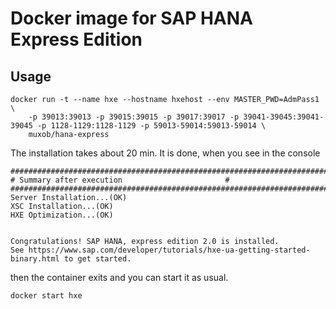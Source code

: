 # Docker image for SAP HANA Express Edition
## Usage
```
docker run -t --name hxe --hostname hxehost --env MASTER_PWD=AdmPass1 \
    -p 39013:39013 -p 39015:39015 -p 39017:39017 -p 39041-39045:39041-39045 -p 1128-1129:1128-1129 -p 59013-59014:59013-59014 \
    muxob/hana-express
```
The installation takes about 20 min. It is done, when you see in the console
```
#########################################################################
# Summary after execution 						#
#########################################################################
Server Installation...(OK)
XSC Installation...(OK)
HXE Optimization...(OK)


Congratulations! SAP HANA, express edition 2.0 is installed.
See https://www.sap.com/developer/tutorials/hxe-ua-getting-started-binary.html to get started.
```
then the container exits and you can start it as usual.
```
docker start hxe
```
